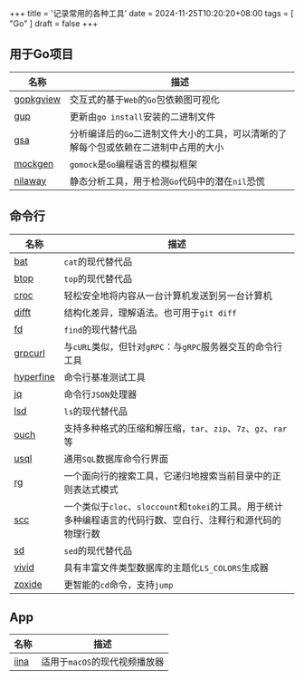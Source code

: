 +++
title = '记录常用的各种工具'
date = 2024-11-25T10:20:20+08:00
tags = [ "Go" ]
draft = false
+++

## 用于Go项目

| 名称                                                | 描述                                           |
|---------------------------------------------------|----------------------------------------------|
| [gopkgview](https://github.com/grishy/gopkgview)  | 交互式的基于`Web`的`Go`包依赖图可视化                      |
| [gup](https://github.com/nao1215/gup)             | 更新由`go install`安装的二进制文件                      |
| [gsa](https://github.com/Zxilly/go-size-analyzer) | 分析编译后的`Go`二进制文件大小的工具，可以清晰的了解每个包或依赖在二进制中占用的大小 |
| [mockgen](https://github.com/uber-go/mock)        | `gomock`是`Go`编程语言的模拟框架                       |
| [nilaway](https://github.com/uber-go/nilaway)     | 静态分析工具，用于检测`Go`代码中的潜在`nil`恐慌                 |

## 命令行

| 名称                                                 | 描述                                                                  |
|----------------------------------------------------|---------------------------------------------------------------------|
| [bat](https://github.com/sharkdp/bat)              | `cat`的现代替代品                                                         |
| [btop](https://github.com/aristocratos/btop)       | `top`的现代替代品                                                         |
| [croc](https://github.com/schollz/croc)            | 轻松安全地将内容从一台计算机发送到另一台计算机                                             |
| [difft](https://github.com/Wilfred/difftastic)     | 结构化差异，理解语法。也可用于`git diff`                                           |
| [fd](https://github.com/sharkdp/fd)                | `find`的现代替代品                                                        |
| [grpcurl](https://github.com/fullstorydev/grpcurl) | 与`cURL`类似，但针对`gRPC`：与`gRPC`服务器交互的命令行工具                              |
| [hyperfine](https://github.com/sharkdp/hyperfine)  | 命令行基准测试工具                                                           |
| [jq](https://github.com/jqlang/jq)                 | 命令行`JSON`处理器                                                        |
| [lsd](https://github.com/lsd-rs/lsd)               | `ls`的现代替代品                                                          |
| [ouch](https://github.com/ouch-org/ouch)           | 支持多种格式的压缩和解压缩，`tar`、`zip`、`7z`、`gz`、`rar`等                          |
| [usql](https://github.com/xo/usql)                 | 通用`SQL`数据库命令行界面                                                     |
| [rg](https://github.com/BurntSushi/ripgrep)        | 一个面向行的搜索工具，它递归地搜索当前目录中的正则表达式模式                                      |
| [scc](https://github.com/boyter/scc)               | 一个类似于`cloc`、`sloccount`和`tokei`的工具。用于统计多种编程语言的代码行数、空白行、注释行和源代码的物理行数 |
| [sd](https://github.com/chmln/sd)                  | `sed`的现代替代品                                                         |
| [vivid](https://github.com/sharkdp/vivid)          | 具有丰富文件类型数据库的主题化`LS_COLORS`生成器                                       |
| [zoxide](https://github.com/ajeetdsouza/zoxide)    | 更智能的`cd`命令，支持`jump`                                                 |

## App

| 名称                                   | 描述                 |
|--------------------------------------|--------------------|
| [iina](https://github.com/iina/iina) | 适用于`macOS`的现代视频播放器 |
